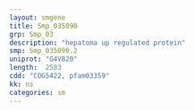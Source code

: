 ```yaml
---
layout: smgene
title: Smp_035090
grp: Smp_03
description: "hepatoma up regulated protein"
smp: Smp_035090.2
uniprot: "G4V820"
length:  2583
cdd: "COG5422, pfam03359"
kk: ns
categories: sm
---
```

